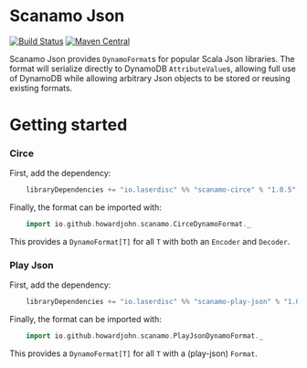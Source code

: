 # Scanamo Json

[![Build Status](https://travis-ci.org/laserdisc-io/scanamo-json.svg?branch=master)](https://travis-ci.org/laserdisc-io/scanamo-json)
[![Maven Central](https://maven-badges.herokuapp.com/maven-central/io.laserdisc/scanamo-circe_2.12/badge.svg)](https://maven-badges.herokuapp.com/maven-central/io.laserdisc/scanamo-json_2.12)

Scanamo Json provides `DynamoFormat`s for popular Scala Json libraries. The format will serialize directly to DynamoDB `AttributeValue`s, allowing full use of DynamoDB while allowing arbitrary Json objects to be stored or reusing existing formats.

# Getting started

### Circe

First, add the dependency:

```scala
    libraryDependencies += "io.laserdisc" %% "scanamo-circe" % "1.0.5"
```

Finally, the format can be imported with:

```scala
    import io.github.howardjohn.scanamo.CirceDynamoFormat._
```

This provides a `DynamoFormat[T]` for all `T` with both an `Encoder` and `Decoder`.

### Play Json

First, add the dependency:

```scala
    libraryDependencies += "io.laserdisc" %% "scanamo-play-json" % "1.0.5"
```

Finally, the format can be imported with:

```scala
    import io.github.howardjohn.scanamo.PlayJsonDynamoFormat._
```

This provides a `DynamoFormat[T]` for all `T` with a (play-json) `Format`.
